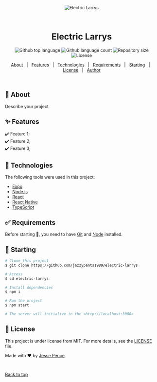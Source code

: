 <div align="center" id="top"> 
  <img src="./.github/app.gif" alt="Electric Larrys" />

&#xa0;

  <!-- <a href="https://electriclarrys.netlify.app">Demo</a> -->
</div>

<h1 align="center">Electric Larrys</h1>

<p align="center">
  <img alt="Github top language" src="https://img.shields.io/github/languages/top/jazzypants1989/electric-larrys?color=56BEB8">

  <img alt="Github language count" src="https://img.shields.io/github/languages/count/jazzypants1989/electric-larrys?color=56BEB8">

  <img alt="Repository size" src="https://img.shields.io/github/repo-size/jazzypants1989/electric-larrys?color=56BEB8">

  <img alt="License" src="https://img.shields.io/github/license/jazzypants1989/electric-larrys?color=56BEB8">

  <!-- <img alt="Github issues" src="https://img.shields.io/github/issues/jazzypants1989/electric-larrys?color=56BEB8" /> -->

  <!-- <img alt="Github forks" src="https://img.shields.io/github/forks/jazzypants1989/electric-larrys?color=56BEB8" /> -->

  <!-- <img alt="Github stars" src="https://img.shields.io/github/stars/jazzypants1989/electric-larrys?color=56BEB8" /> -->
</p>

<!-- Status -->

<!-- <h4 align="center">
	🚧  Electric Larrys 🚀 Under construction...  🚧
</h4>

<hr> -->

<p align="center">
  <a href="#dart-about">About</a> &#xa0; | &#xa0; 
  <a href="#sparkles-features">Features</a> &#xa0; | &#xa0;
  <a href="#rocket-technologies">Technologies</a> &#xa0; | &#xa0;
  <a href="#white_check_mark-requirements">Requirements</a> &#xa0; | &#xa0;
  <a href="#checkered_flag-starting">Starting</a> &#xa0; | &#xa0;
  <a href="#memo-license">License</a> &#xa0; | &#xa0;
  <a href="https://github.com/jazzypants1989" target="_blank">Author</a>
</p>

<br>

## :dart: About

Describe your project

## :sparkles: Features

:heavy_check_mark: Feature 1;\
:heavy_check_mark: Feature 2;\
:heavy_check_mark: Feature 3;

## :rocket: Technologies

The following tools were used in this project:

- [Expo](https://expo.io/)
- [Node.js](https://nodejs.org/en/)
- [React](https://pt-br.reactjs.org/)
- [React Native](https://reactnative.dev/)
- [TypeScript](https://www.typescriptlang.org/)

## :white_check_mark: Requirements

Before starting :checkered_flag:, you need to have [Git](https://git-scm.com) and [Node](https://nodejs.org/en/) installed.

## :checkered_flag: Starting

```bash
# Clone this project
$ git clone https://github.com/jazzypants1989/electric-larrys

# Access
$ cd electric-larrys

# Install dependencies
$ npm i

# Run the project
$ npm start

# The server will initialize in the <http://localhost:3000>
```

## :memo: License

This project is under license from MIT. For more details, see the [LICENSE](LICENSE.md) file.

Made with :heart: by <a href="https://github.com/jazzypants1989" target="_blank">Jesse Pence</a>

&#xa0;

<a href="#top">Back to top</a>

